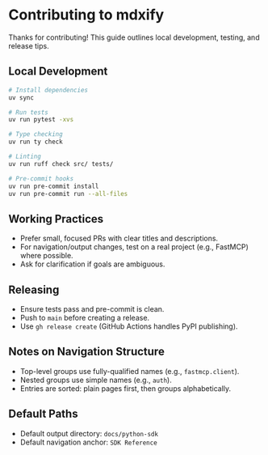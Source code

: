# Contributing to mdxify

Thanks for contributing! This guide outlines local development, testing, and release tips.

## Local Development

```bash
# Install dependencies
uv sync

# Run tests
uv run pytest -xvs

# Type checking
uv run ty check

# Linting
uv run ruff check src/ tests/

# Pre-commit hooks
uv run pre-commit install
uv run pre-commit run --all-files
```

## Working Practices

- Prefer small, focused PRs with clear titles and descriptions.
- For navigation/output changes, test on a real project (e.g., FastMCP) where possible.
- Ask for clarification if goals are ambiguous.

## Releasing

- Ensure tests pass and pre-commit is clean.
- Push to `main` before creating a release.
- Use `gh release create` (GitHub Actions handles PyPI publishing).

## Notes on Navigation Structure

- Top-level groups use fully-qualified names (e.g., `fastmcp.client`).
- Nested groups use simple names (e.g., `auth`).
- Entries are sorted: plain pages first, then groups alphabetically.

## Default Paths

- Default output directory: `docs/python-sdk`
- Default navigation anchor: `SDK Reference`

